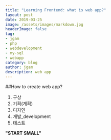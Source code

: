 ```yaml
---
title: "Learning Frontend: what is web app?"
layout: post
date: 2019-03-25
image: /assets/images/markdown.jpg
headerImage: false
tag:
- jgam
- php
- webdevelopment
- my-sql
- webapp
category: blog
author: jgam
description: web app
---
```


##How to create web app?

1. 구상
2. 기획(계획)
3. 디자인
4. 개발_development
5. 테스트

**"START SMALL"**
